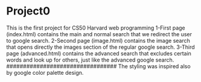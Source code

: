 # Project0
This is the first project for CS50 Harvard web programming
1-First page (index.html) contains the main and normal search that we redirect the user to google search.
2-Second page (image.html) contains the image search that opens directly the images section of the regular google search.
3-Third page (advanced.html) contains the advanced search that excludes certain words and look up for others, just like the advanced google search.
#################################
The styling was inspired also by google color palette design.
